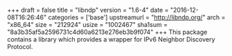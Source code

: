 +++
draft = false
title = "libndp"
version = "1.6-4"
date = "2016-12-08T16:26:46"
categories = ['base']
upstreamurl = "http://libndp.org/"
arch = "x86_64"
size = "212924"
usize = "1002467"
sha1sum = "8a3b35af5a2596731c4d60a6213e276eb3b9f074"
+++
This package contains a library which provides a wrapper for IPv6 Neighbor Discovery Protocol.